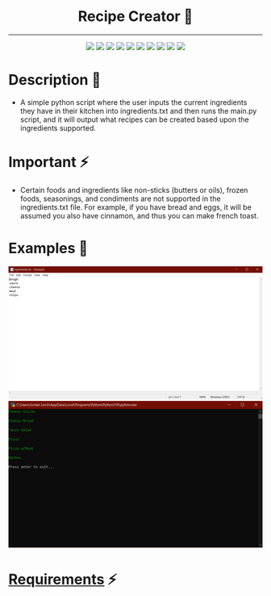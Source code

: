 <h1 align="center">
    Recipe Creator 🍝
</h1>
<hr>
<p align="center">
    <img src="https://img.shields.io/github/license/jordanleich/Recipe-Creator">
    <img src="https://img.shields.io/github/contributors/jordanleich/Recipe-Creator">
    <img src="https://img.shields.io/badge/-Cooking-brightgreen">    
    <img src="https://img.shields.io/github/languages/code-size/JordanLeich/Recipe-Creator">    
    <img src="https://img.shields.io/github/repo-size/JordanLeich/Recipe-Creator"> 
    <img src="https://img.shields.io/tokei/lines/github/JordanLeich/Recipe-Creator">
    <img src="https://img.shields.io/github/stars/jordanleich/Recipe-Creator?style=socialhttps://img.shields.io/tokei/lines/github/JordanLeich/Recipe-Creator?label=lines%20of%20code"> 
    <img src="https://img.shields.io/github/stars/jordanleich?label=user%20stars&style=social"> 
    <img src="https://img.shields.io/github/v/release/jordanleich/Recipe-Creator?include_prereleases"> 
    <img src="https://img.shields.io/github/last-commit/jordanleich/Recipe-Creator">    
</p>

# Description 🍕
- A simple python script where the user inputs the current ingredients they have in their kitchen into ingredients.txt 
and then runs the main.py script, and it will output what recipes can be created based upon the ingredients supported.

# Important ⚡
- Certain foods and ingredients like non-sticks (butters or oils), frozen foods, seasonings, and condiments are not supported in the ingredients.txt file. 
For example, if you have bread and eggs, it will be assumed you also have cinnamon, and thus you can make french toast.

# Examples 🍕
![Ingredients](examples/ingredients.PNG "Ingredients")
![Recipes](examples/recipes.PNG "Recipes")

# [Requirements](https://github.com/JordanLeich/Recipe-Creator/blob/main/requirements.txt) ⚡
